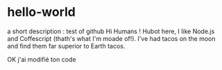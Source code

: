 # hello-world
a short description : test of github
Hi Humans !
Hubot here, I like Node.js and Coffescript (thath's what I'm moade of!).
I've had tacos on the moon and find them far superior to Earth tacos.

OK j'ai modifié ton code 